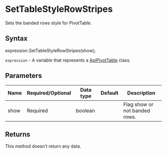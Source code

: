 # SetTableStyleRowStripes

Sets the banded rows style for PivotTable.

## Syntax

expression.SetTableStyleRowStripes(show);

`expression` - A variable that represents a [ApiPivotTable](../ApiPivotTable.md) class.

## Parameters

| **Name** | **Required/Optional** | **Data type** | **Default** | **Description** |
| ------------- | ------------- | ------------- | ------------- | ------------- |
| show | Required | boolean |  | Flag show or not banded rows. |

## Returns

This method doesn't return any data.